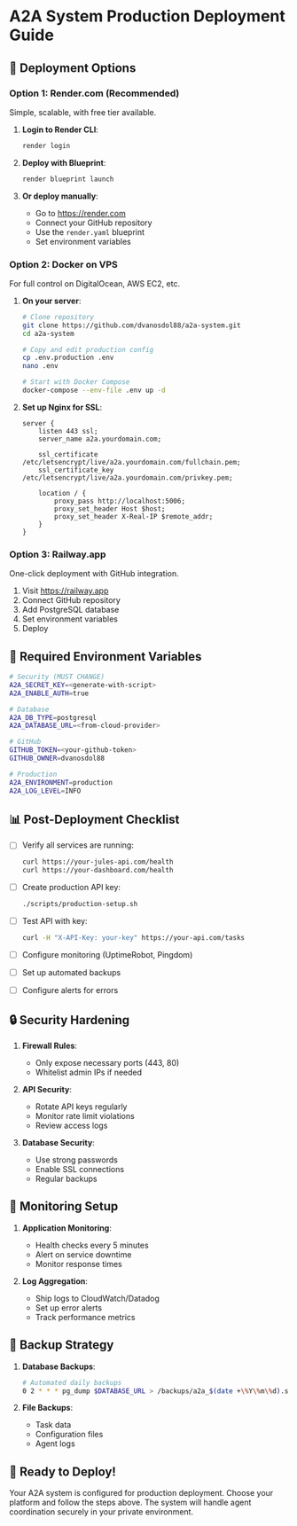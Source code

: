 # A2A System Production Deployment Guide

## 🚀 Deployment Options

### Option 1: Render.com (Recommended)
Simple, scalable, with free tier available.

1. **Login to Render CLI**:
   ```bash
   render login
   ```

2. **Deploy with Blueprint**:
   ```bash
   render blueprint launch
   ```

3. **Or deploy manually**:
   - Go to https://render.com
   - Connect your GitHub repository
   - Use the `render.yaml` blueprint
   - Set environment variables

### Option 2: Docker on VPS
For full control on DigitalOcean, AWS EC2, etc.

1. **On your server**:
   ```bash
   # Clone repository
   git clone https://github.com/dvanosdol88/a2a-system.git
   cd a2a-system
   
   # Copy and edit production config
   cp .env.production .env
   nano .env
   
   # Start with Docker Compose
   docker-compose --env-file .env up -d
   ```

2. **Set up Nginx for SSL**:
   ```nginx
   server {
       listen 443 ssl;
       server_name a2a.yourdomain.com;
       
       ssl_certificate /etc/letsencrypt/live/a2a.yourdomain.com/fullchain.pem;
       ssl_certificate_key /etc/letsencrypt/live/a2a.yourdomain.com/privkey.pem;
       
       location / {
           proxy_pass http://localhost:5006;
           proxy_set_header Host $host;
           proxy_set_header X-Real-IP $remote_addr;
       }
   }
   ```

### Option 3: Railway.app
One-click deployment with GitHub integration.

1. Visit https://railway.app
2. Connect GitHub repository
3. Add PostgreSQL database
4. Set environment variables
5. Deploy

## 🔑 Required Environment Variables

```bash
# Security (MUST CHANGE)
A2A_SECRET_KEY=<generate-with-script>
A2A_ENABLE_AUTH=true

# Database
A2A_DB_TYPE=postgresql
A2A_DATABASE_URL=<from-cloud-provider>

# GitHub
GITHUB_TOKEN=<your-github-token>
GITHUB_OWNER=dvanosdol88

# Production
A2A_ENVIRONMENT=production
A2A_LOG_LEVEL=INFO
```

## 📊 Post-Deployment Checklist

- [ ] Verify all services are running:
  ```bash
  curl https://your-jules-api.com/health
  curl https://your-dashboard.com/health
  ```

- [ ] Create production API key:
  ```bash
  ./scripts/production-setup.sh
  ```

- [ ] Test API with key:
  ```bash
  curl -H "X-API-Key: your-key" https://your-api.com/tasks
  ```

- [ ] Configure monitoring (UptimeRobot, Pingdom)
- [ ] Set up automated backups
- [ ] Configure alerts for errors

## 🔒 Security Hardening

1. **Firewall Rules**:
   - Only expose necessary ports (443, 80)
   - Whitelist admin IPs if needed

2. **API Security**:
   - Rotate API keys regularly
   - Monitor rate limit violations
   - Review access logs

3. **Database Security**:
   - Use strong passwords
   - Enable SSL connections
   - Regular backups

## 🚨 Monitoring Setup

1. **Application Monitoring**:
   - Health checks every 5 minutes
   - Alert on service downtime
   - Monitor response times

2. **Log Aggregation**:
   - Ship logs to CloudWatch/Datadog
   - Set up error alerts
   - Track performance metrics

## 💾 Backup Strategy

1. **Database Backups**:
   ```bash
   # Automated daily backups
   0 2 * * * pg_dump $DATABASE_URL > /backups/a2a_$(date +\%Y\%m\%d).sql
   ```

2. **File Backups**:
   - Task data
   - Configuration files
   - Agent logs

## 🎯 Ready to Deploy!

Your A2A system is configured for production deployment. Choose your platform and follow the steps above. The system will handle agent coordination securely in your private environment.